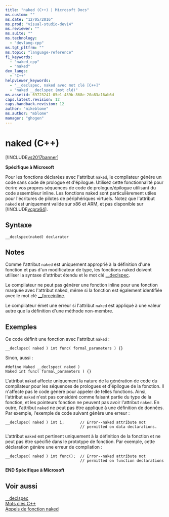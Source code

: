 ```yaml
---
title: "naked (C++) | Microsoft Docs"
ms.custom: ""
ms.date: "12/05/2016"
ms.prod: "visual-studio-dev14"
ms.reviewer: ""
ms.suite: ""
ms.technology: 
  - "devlang-cpp"
ms.tgt_pltfrm: ""
ms.topic: "language-reference"
f1_keywords: 
  - "naked_cpp"
  - "naked"
dev_langs: 
  - "C++"
helpviewer_keywords: 
  - "__declspec, naked avec mot clé [C++]"
  - "naked __declspec (mot clé)"
ms.assetid: 69723241-05e1-439b-868e-20a83a16ab6d
caps.latest.revision: 12
caps.handback.revision: 12
author: "mikeblome"
ms.author: "mblome"
manager: "ghogen"
---
```

# naked (C++)
[!INCLUDE[vs2017banner](../assembler/inline/includes/vs2017banner.md)]

**Spécifique à Microsoft**  
  
 Pour les fonctions déclarées avec l'attribut `naked`, le compilateur génère un code sans code de prologue et d'épilogue.  Utilisez cette fonctionnalité pour écrire vos propres séquences de code de prologue\/épilogue utilisant du code assembleur inline.  Les fonctions naked sont particulièrement utiles pour l'écritures de pilotes de périphériques virtuels.  Notez que l'attribut `naked` est uniquement valide sur x86 et ARM, et pas disponible sur [!INCLUDE[vcprx64](../assembler/inline/includes/vcprx64_md.md)].  
  
## Syntaxe  
  
```  
__declspec(naked) declarator  
```  
  
## Notes  
 Comme l'attribut `naked` est uniquement approprié à la définition d'une fonction et pas d'un modificateur de type, les fonctions naked doivent utiliser la syntaxe d'attribut étendu et le mot clé [\_\_declspec](../cpp/declspec.md).  
  
 Le compilateur ne peut pas générer une fonction inline pour une fonction marquée avec l'attribut naked, même si la fonction est également identifiée avec le mot clé [\_\_forceinline](../misc/inline-inline-forceinline.md).  
  
 Le compilateur émet une erreur si l'attribut `naked` est appliqué à une valeur autre que la définition d'une méthode non\-membre.  
  
## Exemples  
 Ce code définit une fonction avec l'attribut `naked` :  
  
```  
__declspec( naked ) int func( formal_parameters ) {}  
```  
  
 Sinon, aussi :  
  
```  
#define Naked __declspec( naked )  
Naked int func( formal_parameters ) {}  
```  
  
 L'attribut `naked` affecte uniquement la nature de la génération de code du compilateur pour les séquences de prologues et d'épilogue de la fonction.  Il n'affecte pas le code généré pour appeler de telles fonctions.  Ainsi, l'attribut `naked` n'est pas considéré comme faisant partie du type de la fonction, et les pointeurs fonction ne peuvent pas avoir l'attribut `naked`.  En outre, l'attribut `naked` ne peut pas être appliqué à une définition de données.  Par exemple, l'exemple de code suivant génère une erreur :  
  
```  
__declspec( naked ) int i;       // Error--naked attribute not  
                                 // permitted on data declarations.  
```  
  
 L'attribut `naked` est pertinent uniquement à la définition de la fonction et ne peut pas être spécifié dans le prototype de fonction.  Par exemple, cette déclaration génère une erreur de compilation :  
  
```  
__declspec( naked ) int func();  // Error--naked attribute not   
                                 // permitted on function declarations  
```  
  
 **END Spécifique à Microsoft**  
  
## Voir aussi  
 [\_\_declspec](../cpp/declspec.md)   
 [Mots clés C\+\+](../cpp/keywords-cpp.md)   
 [Appels de fonction naked](../cpp/naked-function-calls.md)